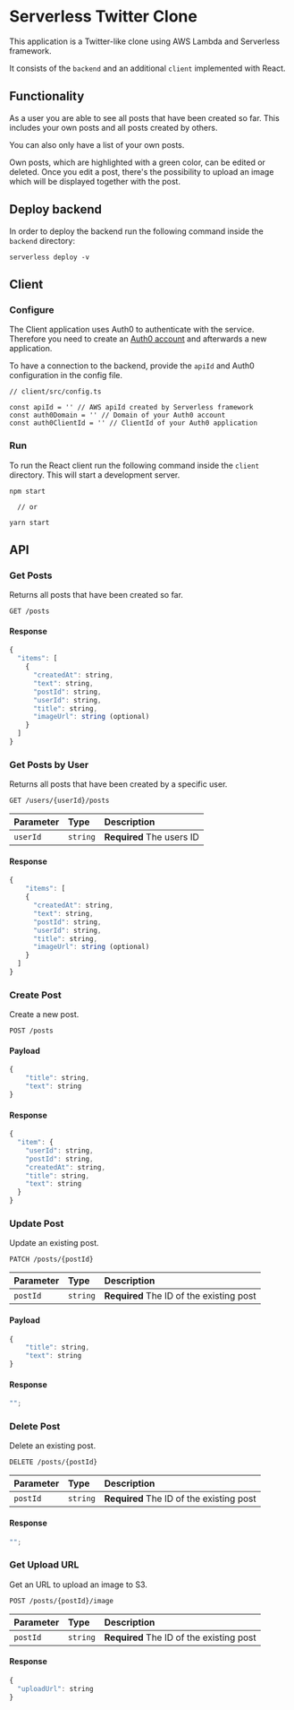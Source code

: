 # Serverless Twitter Clone

This application is a Twitter-like clone using AWS Lambda and Serverless framework.

It consists of the `backend` and an additional `client` implemented with React.

## Functionality

As a user you are able to see all posts that have been created so far. This includes your own posts and all posts created by others.

You can also only have a list of your own posts.

Own posts, which are highlighted with a green color, can be edited or deleted. Once you edit a post, there's the possibility to upload an image which will be displayed together with the post.

## Deploy backend

In order to deploy the backend run the following command inside the `backend` directory:

```
serverless deploy -v
```

## Client

### Configure

The Client application uses Auth0 to authenticate with the service. Therefore you need to create an [Auth0 account](https://auth0.com/) and afterwards a new application.

To have a connection to the backend, provide the `apiId` and Auth0 configuration in the config file.

```
// client/src/config.ts

const apiId = '' // AWS apiId created by Serverless framework
const auth0Domain = '' // Domain of your Auth0 account
const auth0ClientId = '' // ClientId of your Auth0 application
```

### Run

To run the React client run the following command inside the `client` directory. This will start a development server.

```
npm start

  // or

yarn start
```

## API

### Get Posts

Returns all posts that have been created so far.

```http
GET /posts
```

#### Response

```javascript
{
  "items": [
    {
      "createdAt": string,
      "text": string,
      "postId": string,
      "userId": string,
      "title": string,
      "imageUrl": string (optional)
    }
  ]
}
```

### Get Posts by User

Returns all posts that have been created by a specific user.

```http
GET /users/{userId}/posts
```

| Parameter | Type     | Description               |
| :-------- | :------- | :------------------------ |
| `userId`  | `string` | **Required** The users ID |

#### Response

```javascript
{
    "items": [
    {
      "createdAt": string,
      "text": string,
      "postId": string,
      "userId": string,
      "title": string,
      "imageUrl": string (optional)
    }
  ]
}
```

### Create Post

Create a new post.

```http
POST /posts
```

#### Payload

```javascript
{
	"title": string,
	"text": string
}
```

#### Response

```javascript
{
  "item": {
    "userId": string,
    "postId": string,
    "createdAt": string,
    "title": string,
    "text": string
  }
}
```

### Update Post

Update an existing post.

```http
PATCH /posts/{postId}
```

| Parameter | Type     | Description                              |
| :-------- | :------- | :--------------------------------------- |
| `postId`  | `string` | **Required** The ID of the existing post |

#### Payload

```javascript
{
	"title": string,
	"text": string
}
```

#### Response

```javascript
"";
```

### Delete Post

Delete an existing post.

```http
DELETE /posts/{postId}
```

| Parameter | Type     | Description                              |
| :-------- | :------- | :--------------------------------------- |
| `postId`  | `string` | **Required** The ID of the existing post |

#### Response

```javascript
"";
```

### Get Upload URL

Get an URL to upload an image to S3.

```http
POST /posts/{postId}/image
```

| Parameter | Type     | Description                              |
| :-------- | :------- | :--------------------------------------- |
| `postId`  | `string` | **Required** The ID of the existing post |

#### Response

```javascript
{
  "uploadUrl": string
}
```
